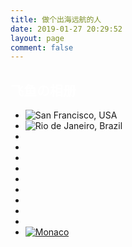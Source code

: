 ```yaml
---
title: 做个出海远航的人
date: 2019-01-27 20:29:52
layout: page
comment: false
---
```

<!--
<div align="center">
<img src="./imgs/IMG_2341.JPG" alt="" align="certer" title="图片" />
</div>

---
<div align="center">军事博物馆</div>
<div align="center">
<img src="./imgs/IMG_2116.JPG" alt="" align="certer" title="图片" />
</div>


<div align="center">
<img src="./imgs/IMG_2141.JPG" alt="" align="certer" title="图片" />
</div>
-->
<link type="text/css" rel="stylesheet" href="css/zzsc.css" />
<section class="cntr">
	<div class="m10">
		<h2 id="example" class="mt20 fcc4" style="color: #FFFFFF">飞鱼の相册</h2>
		<div class="cntr mt20">
			<ul class="pgwSlideshow">
			<li><img src="images/san-francisco.jpg" alt="San Francisco, USA" data-description="Golden Gate Bridge"></li>
			<li><img src="images/rio.jpg" alt="Rio de Janeiro, Brazil"></li>
			<li><img src="images/london_mini.jpg" alt="" data-large-src="images/london.jpg"></li>
			<li><img src="images/new-york.jpg" alt=""></li>
			<li><img src="images/new-delhi.jpg" alt=""></li>
			<li><img src="images/paris.jpg" alt=""></li>
			<li><img src="images/sydney.jpg" alt=""></li>
			<li><img src="images/tokyo.jpg" alt=""></li>
			<li><img src="images/honk-kong.jpg" alt=""></li>
			<li><img src="images/dakar.jpg" alt=""></li>
			<li><img src="images/toronto.jpg" alt=""></li>
			<li><a href="http://sc.chinaz.com/" target="_blank"><img src="images/monaco.jpg" alt="Monaco"></a></li>
			</ul>
		</div>
	</div>    
</section>